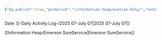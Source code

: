 ```yaml
---
{"dg-publish":true,"permalink":"/information-heap/ovation-help/","noteIcon":"","created":"2025-07-07T15:47:33.527-05:00"}
---
```


Date: [[-Daily Activity Log-/2025 07-July 07\|2025 07-July 07]]

[[Information Heap/Emerson SureService\|Emerson SureService]]